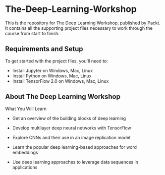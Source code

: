 # The-Deep-Learning-Workshop

This is the repository for The Deep Learning Workshop, published by Packt. It contains all the supporting project files necessary to work through the course from start to finish.

## Requirements and Setup
To get started with the project files, you'll need to:
* Install Jupyter on Windows, Mac, Linux
* Install Python on Windows, Mac, Linux
* Install TensorFlow 2.0 on Windows, Mac, Linux

## About The Deep Learning Workshop
What You Will Learn 
* Get an overview of the building blocks of deep learning

* Develop multilayer deep neural networks with TensorFlow

* Explore CNNs and their use in an image replication model

* Learn the popular deep learning-based approaches for word embeddings

* Use deep learning approaches to leverage data sequences in applications
